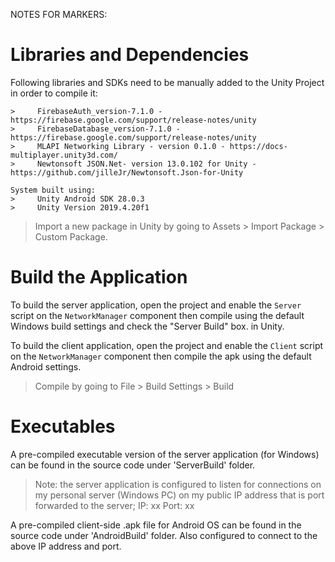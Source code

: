 NOTES FOR MARKERS:

# Libraries and Dependencies
Following libraries and SDKs need to be manually added to the Unity Project in order to compile it:

    >     FirebaseAuth_version-7.1.0 - https://firebase.google.com/support/release-notes/unity
    >     FirebaseDatabase_version-7.1.0 - https://firebase.google.com/support/release-notes/unity
    >	  MLAPI Networking Library - version 0.1.0 - https://docs-multiplayer.unity3d.com/
    >     Newtonsoft JSON.Net- version 13.0.102 for Unity - https://github.com/jilleJr/Newtonsoft.Json-for-Unity
    
    System built using:
    >	  Unity Android SDK 28.0.3
    >	  Unity Version 2019.4.20f1

> Import a new package in Unity by going to Assets > Import Package > Custom Package.

# Build the Application
To build the server application, open the project and enable the `Server` script on the `NetworkManager` component then compile using the default Windows build settings and check the "Server Build" box. in Unity. 

To build the client application, open the project and enable the `Client` script on the `NetworkManager` component then compile the apk using the default Android settings.

> Compile by going to File > Build Settings > Build

# Executables
A pre-compiled executable version of the server application (for Windows) can be found in the source code under 'ServerBuild' folder.

> Note: the server application is configured to listen for connections on my personal server (Windows PC) on my public IP address that is port forwarded to the server; IP: xx Port: xx

A pre-compiled client-side .apk file for Android OS can be found in the source code under 'AndroidBuild' folder. Also configured to connect to the above IP address and port.
